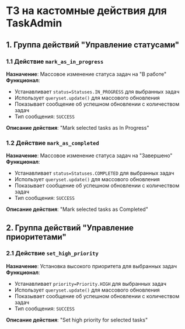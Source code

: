 # ТЗ на кастомные действия для TaskAdmin
## 1. Группа действий "Управление статусами"
### 1.1 Действие `mark_as_in_progress`
**Назначение**: Массовое изменение статуса задач на "В работе"
**Функционал**:
- Устанавливает `status=Statuses.IN_PROGRESS` для выбранных задач
- Использует `queryset.update()` для массового обновления
- Показывает сообщение об успешном обновлении с количеством задач
- Тип сообщения: `SUCCESS`

**Описание действия**: "Mark selected tasks as In Progress"

### 1.2 Действие `mark_as_completed`
**Назначение**: Массовое изменение статуса задач на "Завершено"
**Функционал**:
- Устанавливает `status=Statuses.COMPLETED` для выбранных задач
- Использует `queryset.update()` для массового обновления
- Показывает сообщение об успешном обновлении с количеством задач
- Тип сообщения: `SUCCESS`

**Описание действия**: "Mark selected tasks as Completed"

## 2. Группа действий "Управление приоритетами"
### 2.1 Действие `set_high_priority`
**Назначение**: Установка высокого приоритета для выбранных задач
**Функционал**:
- Устанавливает `priority=Priority.HIGH` для выбранных задач
- Использует `queryset.update()` для массового обновления
- Показывает сообщение об успешном обновлении с количеством задач
- Тип сообщения: `SUCCESS`

**Описание действия**: "Set high priority for selected tasks"